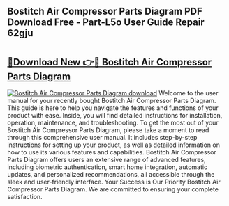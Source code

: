 ## Bostitch Air Compressor Parts Diagram PDF Download Free - Part-L5o User Guide Repair 62gju

# <h2><a href="http://dfovf1.blite.top/?on=Bostitch+Air+Compressor+Parts+Diagram">🔗Download New 👉🔴 Bostitch Air Compressor Parts Diagram</a></h2>

[![Bostitch Air Compressor Parts Diagram download](https://i.imgur.com/lujVjoI.png)](http://dfovf1.blite.top/?on=Bostitch+Air+Compressor+Parts+Diagram)
Welcome to the user manual for your recently bought Bostitch Air Compressor Parts Diagram. This guide is here to help you navigate the features and functions of your product with ease. Inside, you will find detailed instructions for installation, operation, maintenance, and troubleshooting. To get the most out of your Bostitch Air Compressor Parts Diagram, please take a moment to read through this comprehensive user manual. It includes step-by-step instructions for setting up your product, as well as detailed information on how to use its various features and capabilities. Bostitch Air Compressor Parts Diagram offers users an extensive range of advanced features, including biometric authentication, smart home integration, automatic updates, and personalized recommendations, all accessible through the sleek and user-friendly interface. Your Success is Our Priority Bostitch Air Compressor Parts Diagram. We are committed to ensuring your complete satisfaction.
